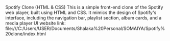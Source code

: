 Spotify Clone (HTML & CSS)
This is a simple front-end clone of the Spotify web player, built using HTML and CSS. It mimics the design of Spotify's interface, including the navigation bar, playlist section, album cards, and a media player UI
website link: file:///C:/Users/USER/Documents/Shalaka%20Personal/SOMAIYA/Spotify%20clone/index.html
